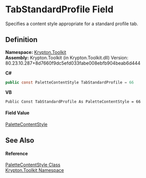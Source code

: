 # TabStandardProfile Field


Specifies a content style appropriate for a standard profile tab.



## Definition
**Namespace:** <a href="79d2eac2-21f4-54ff-7552-b20c33c30600.md">Krypton.Toolkit</a>  
**Assembly:** Krypton.Toolkit (in Krypton.Toolkit.dll) Version: 80.23.10.287+8d7660f9dc5efd033fabe008ebfb904beab6d444

**C#**
``` C#
public const PaletteContentStyle TabStandardProfile = 66
```
**VB**
``` VB
Public Const TabStandardProfile As PaletteContentStyle = 66
```



#### Field Value
<a href="e51bbd11-7fb5-8388-9a31-63383b173303.md">PaletteContentStyle</a>

## See Also


#### Reference
<a href="e51bbd11-7fb5-8388-9a31-63383b173303.md">PaletteContentStyle Class</a>  
<a href="79d2eac2-21f4-54ff-7552-b20c33c30600.md">Krypton.Toolkit Namespace</a>  
